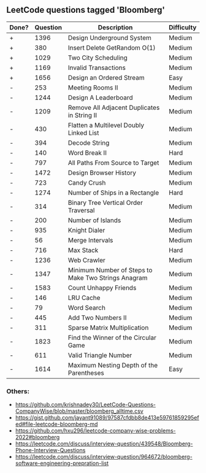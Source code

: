 ## LeetCode questions tagged 'Bloomberg'

| Done? | Question | Description                                         | Difficulty |
|-------|----------|-----------------------------------------------------|------------|
| +     | 1396     | Design Underground System                           | Medium     |
| +     | 380      | Insert Delete GetRandom O(1)                        | Medium     |
| +     | 1029     | Two City Scheduling                                 | Medium     |
| +     | 1169     | Invalid Transactions                                | Medium     |
| +     | 1656     | Design an Ordered Stream                            | Easy       |
| -     | 253      | Meeting Rooms II                                    | Medium     |
| -     | 1244     | Design A Leaderboard                                | Medium     |
| -     | 1209     | Remove All Adjacent Duplicates in String II         | Medium     |
| -     | 430      | Flatten a Multilevel Doubly Linked List             | Medium     |
| -     | 394      | Decode String                                       | Medium     |
| -     | 140      | Word Break II                                       | Hard       |
| -     | 797      | All Paths From Source to Target                     | Medium     |
| -     | 1472     | Design Browser History                              | Medium     |
| -     | 723      | Candy Crush                                         | Medium     |
| -     | 1274     | Number of Ships in a Rectangle                      | Hard       |
| -     | 314      | Binary Tree Vertical Order Traversal                | Medium     |
| -     | 200      | Number of Islands                                   | Medium     |
| -     | 935      | Knight Dialer                                       | Medium     |
| -     | 56       | Merge Intervals                                     | Medium     |
| -     | 716      | Max Stack                                           | Hard       |
| -     | 1236     | Web Crawler                                         | Medium     |
| -     | 1347     | Minimum Number of Steps to Make Two Strings Anagram | Medium     |
| -     | 1583     | Count Unhappy Friends                               | Medium     |
| -     | 146      | LRU Cache                                           | Medium     |
| -     | 79       | Word Search                                         | Medium     |
| -     | 445      | Add Two Numbers II                                  | Medium     |
| -     | 311      | Sparse Matrix Multiplication                        | Medium     |
| -     | 1823     | Find the Winner of the Circular Game                | Medium     |
| -     | 611      | Valid Triangle Number                               | Medium     |
| -     | 1614     | Maximum Nesting Depth of the Parentheses            | Easy       |

### Others:
- https://github.com/krishnadey30/LeetCode-Questions-CompanyWise/blob/master/bloomberg_alltime.csv 
- https://gist.github.com/jayant91089/97587cfdbb8de413e59761859295efed#file-leetcode-bloomberg-md 
- https://github.com/hxu296/leetcode-company-wise-problems-2022#bloomberg 
- https://leetcode.com/discuss/interview-question/439548/Bloomberg-Phone-Interview-Questions 
- https://leetcode.com/discuss/interview-question/964672/bloomberg-software-engineering-prepration-list 